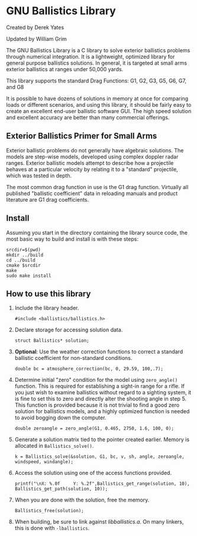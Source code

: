 GNU Ballistics Library
======================

Created by Derek Yates

Updated by William Grim

The GNU Ballistics Library is a C library to solve exterior ballistics problems
through numerical integration.  It is a lightweight, optimized library for
general purpose ballistics solutions.  In general, it is targeted at small
arms exterior ballistics at ranges under 50,000 yards.

This library supports the standard Drag Functions: G1, G2, G3, G5, G6, G7, and G8

It is possible to have dozens of solutions in memory at once for comparing loads or
different scenarios, and using this library, it should be fairly easy to create an
excellent end-user ballistic software GUI.  The high speed solution and excellent
accuracy are better than many commercial offerings.

Exterior Ballistics Primer for Small Arms
-----------------------------------------
Exterior ballistic problems do not generally have algebraic solutions.
The models are step-wise models, developed using complex doppler radar ranges.
Exterior ballistic models attempt to describe how a projectile behaves at a
particular velocity by relating it to a "standard" projectile, which was
tested in depth.

The most common drag function in use is the G1 drag function.  Virtually all
published "ballistic coefficient" data in reloading manuals and product
literature are G1 drag coefficients.

Install
-------

Assuming you start in the directory containing the library source code, the most
basic way to build and install is with these steps:

    srcdir=$(pwd)
    mkdir ../build
    cd ../build
    cmake $srcdir
    make
    sudo make install

How to use this library
-----------------------

1. Include the library header.

	`#include <ballistics/ballistics.h>`

1. Declare storage for accessing solution data.

    `struct Ballistics* solution;`

1. **Optional**: Use the weather correction functions to correct a standard ballistic
   coefficient for non-standard conditions.

    `double bc = atmosphere_correction(bc, 0, 29.59, 100,.7);`

1. Determine initial "zero" condition for the model using `zero_angle()` function.
   This is required for establishing a sight-in range for a rifle.  If you just
   wish to examine ballistics without regard to a sighting system, it is fine
   to set this to zero and directly alter the shooting angle in step 5.
   This function is provided because it is not trivial to find a good zero solution
   for ballistics models, and a highly optimized function is needed to avoid bogging
   down the computer.

    `double zeroangle = zero_angle(G1, 0.465, 2750, 1.6, 100, 0);`

1. Generate a solution matrix tied to the pointer created earlier.  Memory is allocated
   in `Ballistics_solve()`.

    `k = Ballistics_solve(&solution, G1, bc, v, sh, angle, zeroangle, windspeed, windangle);`

1. Access the solution using one of the access functions provided.

    `printf("\nX: %.0f     Y: %.2f",Ballistics_get_range(solution, 10), Ballistics_get_path(solution, 10));`

1. When you are done with the solution, free the memory.

    `Ballistics_free(solution);`

1. When building, be sure to link against *libballistics.a*.  On many linkers, this is done
   with `-lballistics`.